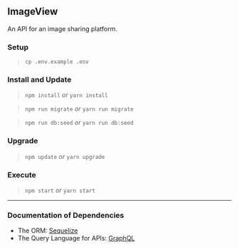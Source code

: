 ## ImageView

An API for an image sharing platform.

### Setup

> `cp .env.example .env`

### Install and Update

> `npm install` *or* `yarn install`

> `npm run migrate` *or* `yarn run migrate`

> `npm run db:seed` *or* `yarn run db:seed`

### Upgrade

> `npm update` *or* `yarn upgrade`

### Execute

> `npm start` *or* `yarn start`

---

### Documentation of Dependencies

- The ORM: [Sequelize](http://docs.sequelizejs.com)
- The Query Language for APIs: [GraphQL](https://www.apollographql.com/docs/graphql-tools)